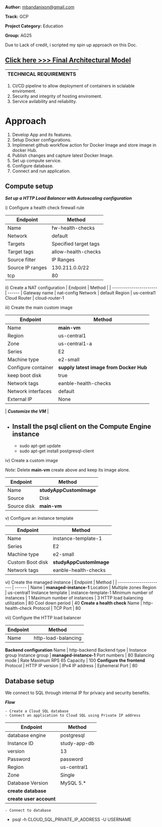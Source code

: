 **Author:** mbandanixon@gmail.com

**Track:** GCP

**Project Category:** Education

**Group:** AG25 

Due to Lack of credit, i scripted my spin up approach on this Doc.

## [Click here >>> Final Architectural Model](https://drive.google.com/file/d/1leyPNd6r1ginwrTXS5APpUrgJxYoVpg2/view?usp=sharing)



 | TECHNICAL REQUIREMENTS |
 | ----------------------- |

1. CI/CD pipeline to allow deployment of containers in sclalable enviroment.
2. Security and integrity of hosting enviroment.
3. Service avilability and reliability.


# Approach

1. Develop App and its features.
2. Setup Docker configurations.
3. Implimenet github workflow action for Docker Image and store image in docker Hub.
4. Publish changes and capture latest Docker Image.
5. Set up compute service.
6. Configure database.
7. Connect and run application.



## Compute setup

***Set up a HTTP Load Balancer with Autoscaling configuration***

i) Configure a health check firewall rule

| Endpoint                | Method |
| ----------------------- | ------ |
Name	| fw-health-checks
Network	| default
Targets	| Specified target tags
Target tags	| allow-health-checks
Source filter	| IP Ranges
Source IP ranges	| 130.211.0.0/22
tcp | 80


ii) Create a NAT configuration
| Endpoint                | Method |
| ----------------------- | ------ |
Gateway name |	nat-config
Network	| default
Region	| us-central1
Cloud Router | cloud-router-1


iii) Create the main custom image

| Endpoint                | Method |
| ----------------------- | ------ |
Name |	**main-vm**
Region	| us-central1
Zone	| us-central1-a
Series |	E2
Machine type	| e2-small
Configure container | **supply latest image from Docker Hub**
 keep boot disk | true
Network tags | eanble-health-checks
Network interfaces | default
External IP | None

 | ***Customize the VM*** |

 - ## Install the psql client on the Compute Engine instance

    - sudo apt-get update
    - sudo apt-get install postgresql-client


 iv) Create a custom image

*Note:* Delete **main-vm** create above and keep its image alone.

| Endpoint                | Method |
| ----------------------- | ------ |
| Name |	**studyAppCustomImage**
| Source |	Disk
| Source disk |	**main-vm**


v) Configure an instance template

| Endpoint                | Method |
| ----------------------- | ------ |
Name | instance-template-1
Series |	E2
Machine type	| e2-small
Custom Boot disk | **studyAppCustomImage**
Network tags | eanble-health-checks


vi) Create the managed instance
| Endpoint                | Method |
| ----------------------- | ------ |
Name	| **managed-instance-1**
Location |	Multiple zones
Region	| us-central1
Instance template |	instance-template-1
Minimum number of instances | 	1
Maximum number of instances | 3
HTTP load balancing utilization | 80
 Cool down period | 40
 **Create a health check**
Name	| http-health-check
Protocol |	TCP
Port	| 80


vii) Configure the HTTP load balancer

| Endpoint                | Method |
| ----------------------- | ------ |
Name | http-load-balancing
**Backend configuration**
Name	| http-backend
Backend type |	Instance group
Instance group |	**managed-instance-1**
Port numbers	| 80
Balancing mode	| Rate
Maximum RPS	 65
Capacity	| 100
**Configure the frontend**
Protocol	| HTTP
IP version	| IPv4
IP address	| Ephemeral
Port	| 80



 
## Database setup
 We connect to SQL through internal IP for privacy and security benefits.

 ***Flow***

    - Create a Cloud SQL database
    - Connect an application to Cloud SQL using Private IP address

| Endpoint                | Method |
| ----------------------- | ------ |
database engine | postgresql
Instance ID |	study-app-db
version | 13
Password	| password
Region	| us-central1
Zone	| Single
Database Version	| MySQL 5.*
**create database** |
**create user account** |

    - Connect to database
- psql -h CLOUD_SQL_PRIVATE_IP_ADDRESS -U USERNAME

 

